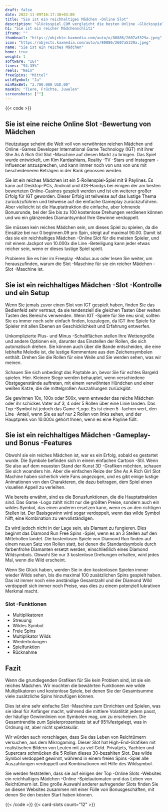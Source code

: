 ```yaml
---
draft: false
date: 2022-11-09T16:17:38+03:00
title: "Sie ist ein reichhaltiges Mädchen -Online Slot"
description: "Glücksspiel.COM vergleicht die besten Online -Glücksspiel -Sites und -spiele der Kanada.  Unabhängige Produktbewertungen und exklusive Anmeldeangebote. Jetzt spielen!"
h1: "Sie ist ein reicher Mädchenschlitz"
iframe: ""
thumbnail: "https://objekte.kaxmedia.com/auto/o/80886/2607a5329a.jpeg"
icon: "https://objects.kaxmedia.com/auto/o/80886/2607a5329a.jpeg"
name: "Sie ist ein reiches Mädchen"
home: true
weight: 1
software: "IGT"
lines: "94.35%"
reels: "Nein"
freeSpins: "Mittel"
wildSymbol: "Ja"
minMaxBet: "2.700.000 USD.00"
maxWin: "Tiere, Früchte, Juwelen"
screenshots: [""]
---
```


{{< code >}}<h2>Sie ist eine reiche Online Slot -Bewertung von Mädchen</h2><p>Heutzutage scheint die Welt voll von verwöhnten reichen Mädchen und Online -Games Developer International Game Technology (IGT) mit ihrer She As A Rich Girl Slot -Maschine auf diesen Markt zu bringen. Das Spiel wurde entwickelt, um Kim Kardashians, Reality -TV -Stars und Instagram -Influencer anzusprechen, und kann immer noch von uns von uns mit bescheideneren Beträgen in der Bank genossen werden.</p><p>Sie ist ein reiches Mädchen ist ein 5-Rollenspiel-Spiel mit 9 Paylines. Es kann auf Desktop-PCs, Android und iOS-Handys bei einigen der am besten bewerteten Online-Casinos gespielt werden und ist ein weiterer großer Erfolg für IGT geworden. Dieser Erfolg ist teilweise auf das lustige Thema zurückzuführen und teilweise auf die einfache Gameplay zurückzuführen. Aber vielleicht ist die Hauptattraktion die einfache, aber lohnende Bonusrunde, bei der Sie bis zu 100 kostenlose Drehungen verdienen können und wo ein glänzendes Diamantsymbol Ihre Gewinne verdoppelt.</p><p>Sie müssen kein reiches Mädchen sein, um dieses Spiel zu spielen, da die Einsätze bei nur 0 beginnen.09 pro Spin, steigt auf maximal 90.00. Damit ist das sie ein reichhaltiges Mädchen -Online Slot für die meisten Spieler, und mit einem Jackpot von 10.000x die Line -Beteiligung kann jeder etwas reicher sein, wenn er dieses lustige Spiel spielt.</p><p>Probieren Sie es hier im Freeplay -Modus aus oder lesen Sie weiter, um herauszufinden, warum die Slot -Maschine für sie ein reicher Mädchen -Slot -Maschine ist.</p><h2>Sie ist ein reichhaltiges Mädchen -Slot -Kontrolle und ein Setup</h2><p>Wenn Sie jemals zuvor einen Slot von IGT gespielt haben, finden Sie das Bedienfeld sehr vertraut, da sie tendenziell die gleichen Tasten über weiten Tasten des Bereichs verwenden. Wenn IGT -Spiele für Sie neu sind, sollten Sie es immer noch sehr einfach finden, loszulegen, da IGT ihre Spiele für Spieler mit allen Ebenen an Geschicklichkeit und Erfahrung entwerfen.</p><p>Unkomplizierte Plus- und Minus -Schaltflächen stellen Ihre Wettengröße und andere Optionen ein, darunter das Einstellen der Rollen, die sich automatisch drehen. Sie können auch über die Bande entscheiden, die eine lebhafte Melodie ist, die lustige Kommentare aus den Zeichensymbolen enthält. Drehen Sie die Rollen für eine Weile und Sie werden sehen, was wir meinen.</p><p>Schauen Sie sich unbedingt das Paytable an, bevor Sie für echtes Bargeld spielen. Hier. Kleinere Siege werden behauptet, wenn verschiedene Obstgegenstände auftreten, mit einem verwöhnten Hündchen und einer weißen Katze, die die mittelgroßen Auszahlungen zurückgibt.</p><p>Sie gewinnen 10x, 100x oder 500x, wenn entweder das reiche Mädchen oder ihr schickes Vater auf 3, 4 oder 5 Rollen über eine Linie landen. Das Top -Symbol ist jedoch das Game -Logo. Es ist einen 5 -fachen wert, den Line -Anteil, wenn Sie es auf nur 2 Rollen von links sehen, und der Hauptpreis von 10.000x gehört Ihnen, wenn es eine Payline füllt.</p><h2>Sie ist ein reichhaltiges Mädchen -Gameplay- und Bonus -Features</h2><p>Obwohl sie ein reiches Mädchen ist, war es ein Erfolg, sobald es gestartet wurde. Die Symbole befinden sich in einem einfachen Cartoon -Stil. Wenn Sie also auf dem neuesten Stand der Kunst 3D -Grafiken möchten, schauen Sie sich woanders hin. Aber die einfachen Reize der She As A Rich Girl Slot Machine haben sicherlich viele Fans angezogen, und es gibt einige lustige Animationen von den Charakteren, die dazu beitragen, dem Spiel einen visuellen Appell zu verleihen.</p><p>Wie bereits erwähnt, sind es die Bonusfunktionen, die die Hauptattraktion sind. Das Game -Logo zahlt nicht nur die größten Preise, sondern auch ein wildes Symbol, das einen anderen ersetzen kann, wenn es an den richtigen Stellen ist. Der Basisgewinn wird sogar verdoppelt, wenn das wilde Symbol hilft, eine Kombination zu vervollständigen.</p><p>Es wird jedoch nicht in der Lage sein, als Diamant zu fungieren. Dies beginnt das Diamond Run Free Spins -Spiel, wenn es an 3 Stellen auf den Mittelrollen landet. Die kostenlosen Spiele von Diamond Run finden auf einem neuen Satz von Rollen statt, bei denen die Standardsymbole durch farbenfrohe Diamanten ersetzt werden, einschließlich eines Diamond Wildsymbols. Obwohl Sie nur 3 kostenlose Drehungen erhalten, wird jedes Mal, wenn die Wild erscheint.</p><p>Wenn Sie Glück haben, werden Sie in den kostenlosen Spielen immer wieder Wilds sehen, bis die maximal 100 zusätzlichen Spins gespielt haben. Das ist immer noch eine anständige Gesamtzahl und der Diamond Wild verdoppelt sich immer noch Preise, was dies zu einem potenziell lukrativen Merkmal macht.</p><h3>
Slot -Funktionen</h3><ul>
<li></span>
Multiplikatoren</li>
<li></span>
Streuung</li>
<li></span>
Wildes Symbol</li>
<li></span>
Freie Spins</li>
<li></span>
Multiplikator Wilds</li>
<li></span>
Wiederholungen</li>
<li></span>
Spielfunktion</li>
<li></span>
Rücknahme</li></ul><h2>Fazit</h2><p>Wenn die grundlegenden Grafiken für Sie kein Problem sind, ist sie ein reiches Mädchen. Wir mochten die bewährten Funktionen wie wilde Multiplikatoren und kostenlose Spiele, bei denen Sie der Gesamtsumme viele zusätzliche Spins hinzufügen können.</p><p>Dies ist eine sehr einfache Slot -Maschine zum Einrichten und Spielen, was sie ideal für Anfänger macht, während die mittlere Volatilität jedem passt, der häufige Gewinnlinien von Symbolen mag, um zu erscheinen. Die Gesamtrendite zum Spielerprozentsatz ist auf 95%festgelegt, was in Ordnung ist, aber nicht spektakulär.</p><p>Wir würden auch vorschlagen, dass Sie das Leben von Reichtümern versuchen, aus dem Mikrogaming. Dieser Slot hat High-End-Grafiken mit realistischen Bildern von Leuten mit zu viel Geld. Privatjets, Yachten und Supercars schmücken die 5 Rollen dieses 30-bezahlten Slot. Das wilde Symbol verdoppelt gewinnt, während in einem freien Spins -Spiel alle Auszahlungen verdoppelt und Kombinationen mit Hilfe des Wildsymbol.</p><p>Sie werden feststellen, dass sie auf einigen der Top -Online Slots -Websites ein reichhaltiges Mädchen -Online -Spielautomaten und das Leben von Reichtümern ist. Eine große Auswahl anderer aufregender Slots finden Sie an diesen Websites zusammen mit einer Fülle von Bonusgeschäften, mit denen Sie den besten Start haben können.</p>{{< /code >}}
 {{< card-slots count="12" >}}